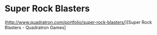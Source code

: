 # Super Rock Blasters
(http://www.quadratron.com/portfolio/super-rock-blasters/)[Super Rock Blasters - Quadratron Games]

